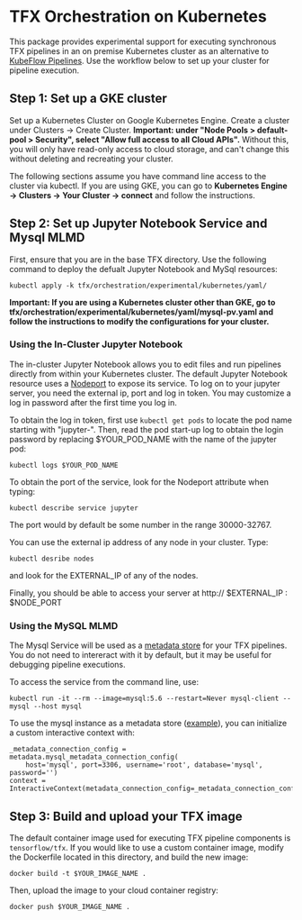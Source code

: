 # TFX Orchestration on Kubernetes

This package provides experimental support for executing synchronous TFX pipelines in an on premise Kubernetes cluster as an alternative to [KubeFlow Pipelines](https://www.kubeflow.org/docs/pipelines/overview/pipelines-overview/). Use the workflow below to set up your cluster for pipeline execution.

## Step 1: Set up a GKE cluster

Set up a Kubernetes Cluster on Google Kubernetes Engine. Create a cluster under Clusters -> Create Cluster. **Important: under "Node Pools > default-pool > Security", select "Allow full access to all Cloud APIs".**  Without this, you will only have read-only access to cloud storage, and can't change this without deleting and recreating your cluster.

The following sections assume you have command line access to the cluster via kubectl. If you are using GKE, you can go to **Kubernetes Engine -> Clusters -> Your Cluster -> connect** and follow the instructions.

## Step 2: Set up Jupyter Notebook Service and Mysql MLMD

First, ensure that you are in the base TFX directory. Use the following command to deploy the defualt Jupyter Notebook and MySql resources:
```
kubectl apply -k tfx/orchestration/experimental/kubernetes/yaml/
```
**Important: If you are using a Kubernetes cluster other than GKE, go to tfx/orchestration/experimental/kubernetes/yaml/mysql-pv.yaml and follow the instructions to modify the configurations for your cluster.**

### Using the In-Cluster Jupyter Notebook
The in-cluster Jupyter Notebook allows you to edit files and run pipelines directly from within your Kubernetes cluster. The default Jupyter Notebook resource uses a [Nodeport](https://cloud.google.com/kubernetes-engine/docs/how-to/exposing-apps#creating_a_service_of_type_nodeport) to expose its service. To log on to your jupyter server, you need the external ip, port and log in token. You may customize a log in password after the first time you log in.

To obtain the log in token, first use `kubectl get pods` to locate the pod name starting with "jupyter-". Then, read the pod start-up log to obtain the login password by replacing $YOUR_POD_NAME with the name of the jupyter pod:
```
kubectl logs $YOUR_POD_NAME
```

To obtain the port of the service, look for the Nodeport attribute when typing:
```
kubectl describe service jupyter
```
The port would by default be some number in the range 30000-32767.

You can use the external ip address of any node in your cluster. Type:
```
kubectl desribe nodes
```
and look for the EXTERNAL_IP of any of the nodes.

Finally, you should be able to access your server at http:// $EXTERNAL_IP : $NODE_PORT

### Using the MySQL MLMD
The Mysql Service will be used as a [metadata store](https://www.tensorflow.org/tfx/guide/mlmd) for your TFX pipelines. You do not need to intereract with it by default, but it may be useful for debugging pipeline executions.

To access the service from the command line, use:
```
kubectl run -it --rm --image=mysql:5.6 --restart=Never mysql-client -- mysql --host mysql
```

To use the mysql instance as a metadata store ([example](https://github.com/tensorflow/tfx/blob/master/tfx/examples/chicago_taxi_pipeline/taxi_pipeline_interactive.ipynb)), you can initialize a custom interactive context with:

```
_metadata_connection_config = metadata.mysql_metadata_connection_config(
    host='mysql', port=3306, username='root', database='mysql', password='')
context = InteractiveContext(metadata_connection_config=_metadata_connection_config)
```

## Step 3: Build and upload your TFX image

The default container image used for executing TFX pipeline components is `tensorflow/tfx`. If you would like to use a custom container image, modify the Dockerfile located in this directory, and build the new image:

```
docker build -t $YOUR_IMAGE_NAME .
```

Then, upload the image to your cloud container registry:

```
docker push $YOUR_IMAGE_NAME .
```
